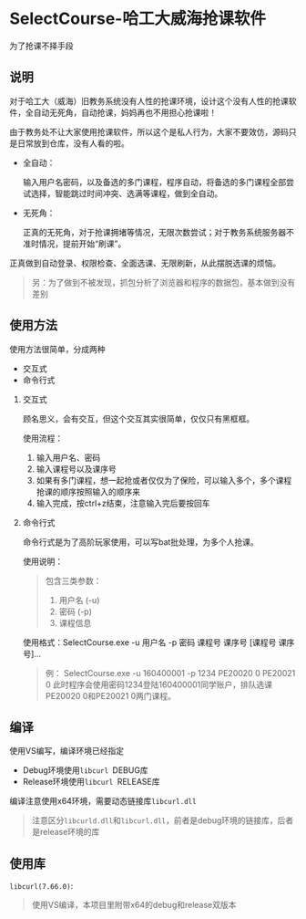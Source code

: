 # SelectCourse-哈工大威海抢课软件

为了抢课不择手段

## 说明

对于哈工大（威海）旧教务系统没有人性的抢课环境，设计这个没有人性的抢课软件，全自动无死角，自动抢课，妈妈再也不用担心抢课啦！

由于教务处不让大家使用抢课软件，所以这个是私人行为，大家不要效仿，源码只是日常放到仓库，没有人看的啦。

- 全自动：

  输入用户名密码，以及备选的多门课程，程序自动，将备选的多门课程全部尝试选择，智能跳过时间冲突、选满等课程，做到全自动。

- 无死角：

  正真的无死角，对于抢课拥堵等情况，无限次数尝试；对于教务系统服务器不准时情况，提前开始“刷课”。

正真做到自动登录、权限检查、全面选课、无限刷新，从此摆脱选课的烦恼。

> 另：为了做到不被发现，抓包分析了浏览器和程序的数据包，基本做到没有差别

## 使用方法

使用方法很简单，分成两种

- 交互式
- 命令行式

1. 交互式

    顾名思义，会有交互，但这个交互其实很简单，仅仅只有黑框框。

    使用流程：

    1. 输入用户名、密码
    2. 输入课程号以及课序号
    3. 如果有多门课程，想一起抢或者仅仅为了保险，可以输入多个，多个课程抢课的顺序按照输入的顺序来
    4. 输入完成，按ctrl+z结束，注意输入完后要按回车

2. 命令行式

    命令行式是为了高阶玩家使用，可以写bat批处理，为多个人抢课。

    使用说明：

    > 包含三类参数：
    > 1. 用户名 (-u)
    > 2. 密码 (-p)
    > 3. 课程信息

    使用格式：SelectCourse.exe -u 用户名 -p 密码 课程号 课序号 [课程号 课序号]...
    > 例： SelectCourse.exe -u 160400001 -p 1234 PE20020 0 PE20021 0
    > 此时程序会使用密码1234登陆160400001同学账户，排队选课PE20020 0和PE20021 0两门课程。

## 编译

使用VS编写，编译环境已经指定

- Debug环境使用`libcurl `DEBUG库
- Release环境使用`libcurl `RELEASE库

编译注意使用x64环境，需要动态链接库`libcurl.dll`

> 注意区分`libcurld.dll`和`libcurl.dll`，前者是debug环境的链接库，后者是release环境的库

## 使用库

`libcurl(7.66.0)`:

> 使用VS编译，本项目里附带x64的debug和release双版本

